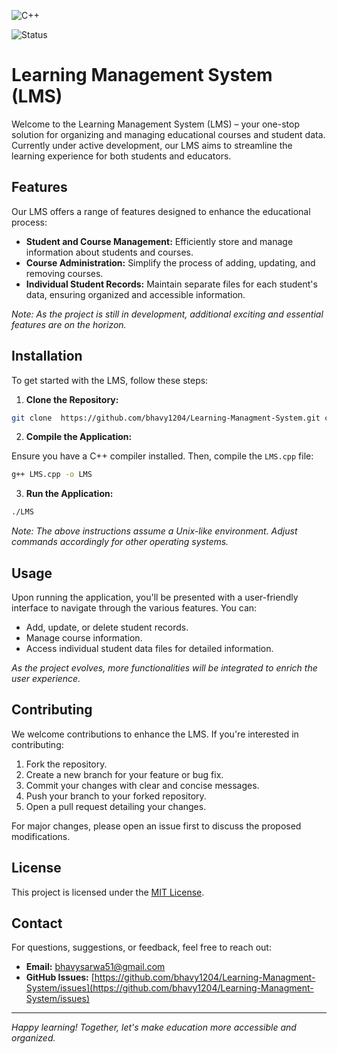 ![C++](https://img.shields.io/badge/C++-17-blue.svg)

![Status](https://img.shields.io/badge/Status-Under%20Development-yellow)
# Learning Management System (LMS)

Welcome to the Learning Management System (LMS) – your one-stop solution for organizing and managing educational courses and student data. Currently under active development, our LMS aims to streamline the learning experience for both students and educators.

## Features

Our LMS offers a range of features designed to enhance the educational process:

- **Student and Course Management:** Efficiently store and manage information about students and courses.
- **Course Administration:** Simplify the process of adding, updating, and removing courses.
- **Individual Student Records:** Maintain separate files for each student's data, ensuring organized and accessible information.

*Note: As the project is still in development, additional exciting and essential features are on the horizon.*

## Installation

To get started with the LMS, follow these steps:

1. **Clone the Repository:**

```bash 
git clone  https://github.com/bhavy1204/Learning-Managment-System.git cd Learning-Managment-System
``` 

2. **Compile the Application:**

Ensure you have a C++ compiler installed. Then, compile the `LMS.cpp` file:

```bash
g++ LMS.cpp -o LMS
```


3. **Run the Application:**

```bash
./LMS
```


*Note: The above instructions assume a Unix-like environment. Adjust commands accordingly for other operating systems.*

## Usage

Upon running the application, you'll be presented with a user-friendly interface to navigate through the various features. You can:

- Add, update, or delete student records.
- Manage course information.
- Access individual student data files for detailed information.

*As the project evolves, more functionalities will be integrated to enrich the user experience.*

## Contributing

We welcome contributions to enhance the LMS. If you're interested in contributing:

1. Fork the repository.
2. Create a new branch for your feature or bug fix.
3. Commit your changes with clear and concise messages.
4. Push your branch to your forked repository.
5. Open a pull request detailing your changes.

For major changes, please open an issue first to discuss the proposed modifications.

## License

This project is licensed under the [MIT License](LICENSE).

## Contact

For questions, suggestions, or feedback, feel free to reach out:

- **Email:** [bhavysarwa51@gmail.com](mailto:bhavy1204@example.com)
- **GitHub Issues:** [https://github.com/bhavy1204/Learning-Managment-System/issues](https://github.com/bhavy1204/Learning-Managment-System/issues)

---

*Happy learning! Together, let's make education more accessible and organized.*
